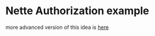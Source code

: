Nette Authorization example
=================

more advanced version of this idea is [here](https://github.com/mangoweb-backend/authorization)

